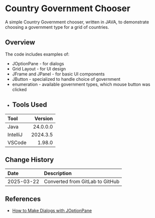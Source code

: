 # Country Government Chooser

A simple Country Government chooser, written in JAVA, to demonstrate choosing a government type for a grid of countries.

## Overview

The code includes examples of:

* JOptionPane - for dialogs
* Grid Layout - for UI design
* JFrame and JPanel - for basic UI components
* JButton - specialized to handle choice of government
* enumeration - available government types, which mouse button was clicked
* ## Tools Used

| Tool     |  Version |
|:---------|---------:|
| Java     | 24.0.0.0 |
| IntelliJ | 2024.3.5 |
| VSCode   |   1.98.0 |

## Change History

| Date       | Description                     |
|:-----------|:--------------------------------|
| 2025-03-22 | Converted from GitLab to GitHub |

## References

* [How to Make Dialogs with JOptionPane](https://docs.oracle.com/javase/tutorial/uiswing/components/dialog.html)
